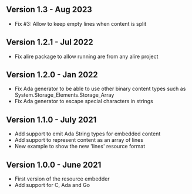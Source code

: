 ## Version 1.3    - Aug 2023
- Fix #3: Allow to keep empty lines when content is split

## Version 1.2.1  - Jul 2022
- Fix alire package to allow running are from any alire project

## Version 1.2.0  - Jan 2022
- Fix Ada generator to be able to use other binary content types
  such as System.Storage_Elements.Storage_Array
- Fix Ada generator to escape special characters in strings

## Version 1.1.0  - July 2021
- Add support to emit Ada String types for embedded content
- Add support to represent content as an array of lines
- New example to show the new 'lines' resource format

## Version 1.0.0  - June 2021
- First version of the resource embedder
- Add support for C, Ada and Go
